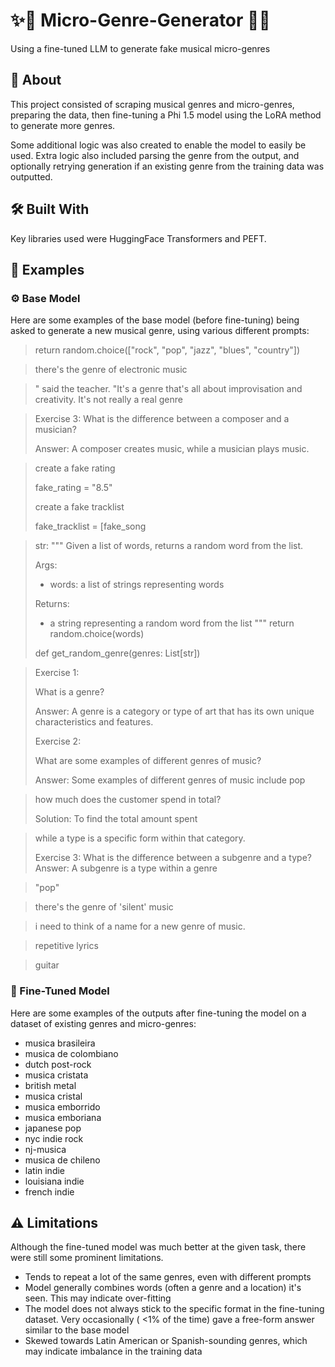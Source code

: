# ✨🎵 Micro-Genre-Generator 🎵✨
Using a fine-tuned LLM to generate fake musical micro-genres

## 📝 About
This project consisted of scraping musical genres and micro-genres, preparing the data, then fine-tuning a Phi 1.5 model using the LoRA method to generate more genres.

Some additional logic was also created to enable the model to easily be used. Extra logic also included parsing the genre from the output, and optionally retrying generation if an existing genre from the training data was outputted.

## 🛠️ Built With
Key libraries used were HuggingFace Transformers and PEFT.

## 📜 Examples

### ⚙️ Base Model
Here are some examples of the base model (before fine-tuning) being asked to generate a new musical genre, using various different prompts:

>return random.choice(["rock", "pop", "jazz", "blues", "country"])

>there's the genre of electronic music

>" said the teacher. "It's a genre that's all about improvisation and creativity. It's not really a real genre

>Exercise 3:
>What is the difference between a composer and a musician?
>
>Answer: A composer creates music, while a musician plays music.

>create a fake rating
>
>fake_rating = "8.5"
>
>create a fake tracklist
>
>fake_tracklist = [fake_song

>str:
>"""
>Given a list of words, returns a random word from the list.
>
>Args:
>- words: a list of strings representing words
>
>Returns:
>- a string representing a random word from the list
>"""
>return random.choice(words)
>
>def get_random_genre(genres: List[str])

>Exercise 1:
>
>What is a genre?
>
>Answer: A genre is a category or type of art that has its own unique characteristics and features.
>
>Exercise 2:
>
>What are some examples of different genres of music?
>
>Answer: Some examples of different genres of music include pop

>how much does the customer spend in total?
>
>Solution:
>To find the total amount spent

>while a type is a specific form within that category.
>
>Exercise 3:
>What is the difference between a subgenre and a type?
>Answer: A subgenre is a type within a genre

>"pop"

>there's the genre of 'silent' music

>i need to think of a name for a new genre of music.

>repetitive lyrics

>guitar


### 🤖 Fine-Tuned Model
Here are some examples of the outputs after fine-tuning the model on a dataset of existing genres and micro-genres:

- musica brasileira
- musica de colombiano
- dutch post-rock
- musica cristata
- british metal
- musica cristal
- musica emborrido
- musica emboriana
- japanese pop
- nyc indie rock
- nj-musica
- musica de chileno
- latin indie
- louisiana indie
- french indie

## ⚠️ Limitations
Although the fine-tuned model was much better at the given task, there were still some prominent limitations.
- Tends to repeat a lot of the same genres, even with different prompts
- Model generally combines words (often a genre and a location) it's seen. This may indicate over-fitting
- The model does not always stick to the specific format in the fine-tuning dataset. Very occasionally ( <1% of the time) gave a free-form answer similar to the base model
- Skewed towards Latin American or Spanish-sounding genres, which may indicate imbalance in the training data